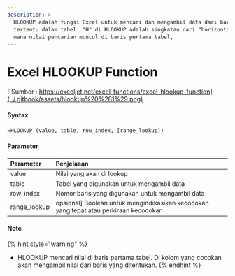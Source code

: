 ```yaml
---
description: >-
  HLOOKUP adalah fungsi Excel untuk mencari dan mengambil data dari baris
  tertentu dalam tabel. "H" di HLOOKUP adalah singkatan dari "horizontal", di
  mana nilai pencarian muncul di baris pertama tabel,
---
```


# Excel HLOOKUP Function

![Sumber : https://exceljet.net/excel-functions/excel-hlookup-function](../.gitbook/assets/hlookup%20%281%29.png)



#### Syntax

```text
=HLOOKUP (value, table, row_index, [range_lookup])
```

#### Parameter 

| **Parameter** | **Penjelasan** |
| :--- | :--- |
|  value | Nilai yang akan di lookup |
| table | Tabel yang digunakan untuk mengambil data |
| row\_index | Nomor baris yang digunakan untuk mengambil data |
| range\_lookup | opsional\] Boolean untuk mengindikasikan kecocokan yang tepat atau perkiraan kecocokan |

#### Note

{% hint style="warning" %}
* HLOOKUP mencari nilai di baris pertama tabel. Di kolom  yang cocokan akan  mengambil nilai dari baris yang ditentukan.
{% endhint %}

